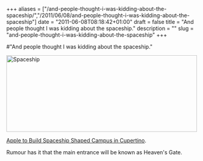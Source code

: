 +++
aliases = ["/and-people-thought-i-was-kidding-about-the-spaceship/","/2011/06/08/and-people-thought-i-was-kidding-about-the-spaceship"]
date = "2011-06-08T08:18:42+01:00"
draft = false
title = "And people thought I was kidding about the spaceship."
description = ""
slug = "and-people-thought-i-was-kidding-about-the-spaceship"
+++

#"And people thought I was kidding about the spaceship."


 <div class='p_embed p_image_embed'>
<a href="http://getfile1.posterous.com/getfile/files.posterous.com/conoroneill/5lJSreD71Sy6RNzaHQOx8fVUFkWPfdgjIqtFpNmRx0ARmOQP5MyYsw3tae3b/spaceship.png"><img alt="Spaceship" height="200" src="http://getfile2.posterous.com/getfile/files.posterous.com/conoroneill/MWb5ijsrsm1tnbpzh2bXO7S4y97TUF0bHFsS7HUlUndAixOf59MN8W9dDU55/spaceship.png.scaled.500.jpg" width="500" /></a>
</div>
<p></p><p /><a href="http://techcrunch.com/2011/06/07/steve-jobs-cupertino/">Apple to Build Spaceship Shaped Campus in Cupertino</a>.<p /><div>Rumour has it that the main entrance will be known as Heaven&#39;s Gate.<br /> <p /></div>
 